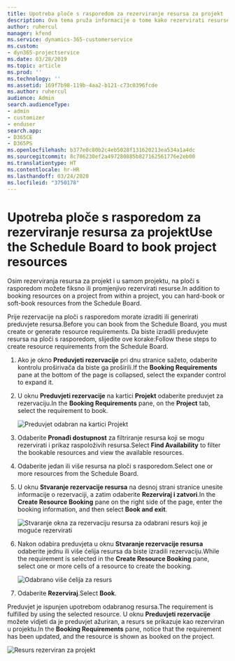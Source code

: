 ```yaml
---
title: Upotreba ploče s rasporedom za rezerviranje resursa za projekt
description: Ova tema pruža informacije o tome kako rezervirati resurse.
author: ruhercul
manager: kfend
ms.service: dynamics-365-customerservice
ms.custom:
- dyn365-projectservice
ms.date: 03/28/2019
ms.topic: article
ms.prod: ''
ms.technology: ''
ms.assetid: 169f7b98-119b-4aa2-b121-c73c0396fcde
ms.author: ruhercul
audience: Admin
search.audienceType:
- admin
- customizer
- enduser
search.app:
- D365CE
- D365PS
ms.openlocfilehash: b377e0c80b2c4eb5028f131620213ea534a1a4dc
ms.sourcegitcommit: 8c786230ef2a497280885b827162561776e2eb00
ms.translationtype: HT
ms.contentlocale: hr-HR
ms.lasthandoff: 03/24/2020
ms.locfileid: "3750178"
---
```

# <a name="use-the-schedule-board-to-book-project-resources"></a><span data-ttu-id="cbd0d-103">Upotreba ploče s rasporedom za rezerviranje resursa za projekt</span><span class="sxs-lookup"><span data-stu-id="cbd0d-103">Use the Schedule Board to book project resources</span></span>

<span data-ttu-id="cbd0d-104">Osim rezerviranja resursa za projekt i u samom projektu, na ploči s rasporedom možete fiksno ili promjenjivo rezervirati resurse.</span><span class="sxs-lookup"><span data-stu-id="cbd0d-104">In addition to booking resources on a project from within a project, you can hard-book or soft-book resources from the Schedule Board.</span></span>

<span data-ttu-id="cbd0d-105">Prije rezervacije na ploči s rasporedom morate izraditi ili generirati preduvjete resursa.</span><span class="sxs-lookup"><span data-stu-id="cbd0d-105">Before you can book from the Schedule Board, you must create or generate resource requirements.</span></span> <span data-ttu-id="cbd0d-106">Da biste izradili preduvjete resursa na ploči s rasporedom, slijedite ove korake:</span><span class="sxs-lookup"><span data-stu-id="cbd0d-106">Follow these steps to create resource requirements from the Schedule Board.</span></span>

1. <span data-ttu-id="cbd0d-107">Ako je okno **Preduvjeti rezervacije** pri dnu stranice sažeto, odaberite kontrolu proširivača da biste ga proširili.</span><span class="sxs-lookup"><span data-stu-id="cbd0d-107">If the **Booking Requirements** pane at the bottom of the page is collapsed, select the expander control to expand it.</span></span>
2. <span data-ttu-id="cbd0d-108">U oknu **Preduvjeti rezervacije** na kartici **Projekt** odaberite preduvjet za rezervaciju.</span><span class="sxs-lookup"><span data-stu-id="cbd0d-108">In the **Booking Requirements** pane, on the **Project** tab, select the requirement to book.</span></span>

    ![Preduvjet odabran na kartici Projekt](media/Resource-Management-image73.png)

3. <span data-ttu-id="cbd0d-110">Odaberite **Pronađi dostupnost** za filtriranje resursa koji se mogu rezervirati i prikaz raspoloživih resursa.</span><span class="sxs-lookup"><span data-stu-id="cbd0d-110">Select **Find Availability** to filter the bookable resources and view the available resources.</span></span> 
4. <span data-ttu-id="cbd0d-111">Odaberite jedan ili više resursa na ploči s rasporedom.</span><span class="sxs-lookup"><span data-stu-id="cbd0d-111">Select one or more resources from the Schedule Board.</span></span> 
5. <span data-ttu-id="cbd0d-112">U oknu **Stvaranje rezervacije resursa** na desnoj strani stranice unesite informacije o rezervaciji, a zatim odaberite **Rezerviraj i zatvori**.</span><span class="sxs-lookup"><span data-stu-id="cbd0d-112">In the **Create Resource Booking** pane on the right side of the page, enter the booking information, and then select **Book and exit**.</span></span>

    ![Stvaranje okna za rezervaciju resursa za odabrani resurs koji je moguće rezervirati](media/Resource-Management-image74.png)

6. <span data-ttu-id="cbd0d-114">Nakon odabira preduvjeta u oknu **Stvaranje rezervacije resursa** odaberite jednu ili više ćelija resursa da biste izradili rezervaciju.</span><span class="sxs-lookup"><span data-stu-id="cbd0d-114">While the requirement is selected in the **Create Resource Booking** pane, select one or more cells of a resource to create the booking.</span></span>

    ![Odabrano više ćelija za resurs](media/Resource-Management-image75.png)

7. <span data-ttu-id="cbd0d-116">Odaberite **Rezerviraj**.</span><span class="sxs-lookup"><span data-stu-id="cbd0d-116">Select **Book**.</span></span>

<span data-ttu-id="cbd0d-117">Preduvjet je ispunjen upotrebom odabranog resursa.</span><span class="sxs-lookup"><span data-stu-id="cbd0d-117">The requirement is fulfilled by using the selected resource.</span></span> <span data-ttu-id="cbd0d-118">U oknu **Preduvjeti rezervacije** možete vidjeti da je preduvjet ažuriran, a resurs se prikazuje kao rezerviran u projektu.</span><span class="sxs-lookup"><span data-stu-id="cbd0d-118">In the **Booking Requirements** pane, notice that the requirement has been updated, and the resource is shown as booked on the project.</span></span>

![Resurs rezerviran za projekt](media/Resource-Management-image76.png)
